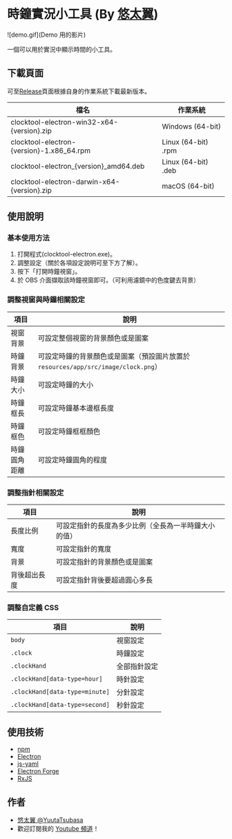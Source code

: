 # 時鐘實況小工具 (By [悠太翼](http://yutaii.run/twitter))

![demo.gif](Demo 用的影片)

一個可以用於實況中顯示時間的小工具。

## 下載頁面

可至[Release](https://github.com/YuutaTsubasa/clocktool/releases/)頁面根據自身的作業系統下載最新版本。

檔名 | 作業系統
--- | --- 
clocktool-electron-win32-x64-{version}.zip | Windows (64-bit)
clocktool-electron-{version}-1.x86_64.rpm | Linux (64-bit) .rpm
clocktool-electron_{version}_amd64.deb | Linux (64-bit) .deb
clocktool-electron-darwin-x64-{version}.zip | macOS (64-bit)

## 使用說明

### 基本使用方法
1. 打開程式(clocktool-electron.exe)。
2. 調整設定（關於各項設定說明可至下方了解）。
3. 按下「打開時鐘視窗」。
4. 於 OBS 介面擷取該時鐘視窗即可。（可利用濾鏡中的色度鍵去背景）

### 調整視窗與時鐘相關設定

項目 | 說明
--- | --- 
視窗背景 | 可設定整個視窗的背景顏色或是圖案
時鐘背景 | 可設定時鐘的背景顏色或是圖案（預設圖片放置於 `resources/app/src/image/clock.png`）
時鐘大小 | 可設定時鐘的大小
時鐘框長 | 可設定時鐘基本邊框長度
時鐘框色 | 可設定時鐘框框顏色
時鐘圓角距離 | 可設定時鐘圓角的程度

### 調整指針相關設定

項目 | 說明
--- | --- 
長度比例 | 可設定指針的長度為多少比例（全長為一半時鐘大小的值）
寬度 | 可設定指針的寬度
背景 | 可設定指針的背景顏色或是圖案
背後超出長度 | 可設定指針背後要超過圓心多長

### 調整自定義 CSS

項目 | 說明
--- | --- 
`body` | 視窗設定
`.clock` | 時鐘設定
`.clockHand` | 全部指針設定
`.clockHand[data-type=hour]` | 時針設定
`.clockHand[data-type=minute]` | 分針設定
`.clockHand[data-type=second]` | 秒針設定

## 使用技術
- [npm](https://www.electronjs.org/)
- [Electron](https://www.electronjs.org/)
- [js-yaml](https://github.com/nodeca/js-yaml)
- [Electron Forge](https://www.electronforge.io/)
- [RxJS](https://rxjs.dev/)

## 作者
- [悠太翼 @YuutaTsubasa](http://yutaii.run/twitter)
- 歡迎訂閱我的 [Youtube 頻道](http://yutaii.run/youtube)！